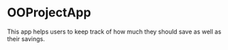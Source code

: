 # OOProjectApp
This app helps users to keep track of how much they should save as well as their savings.
